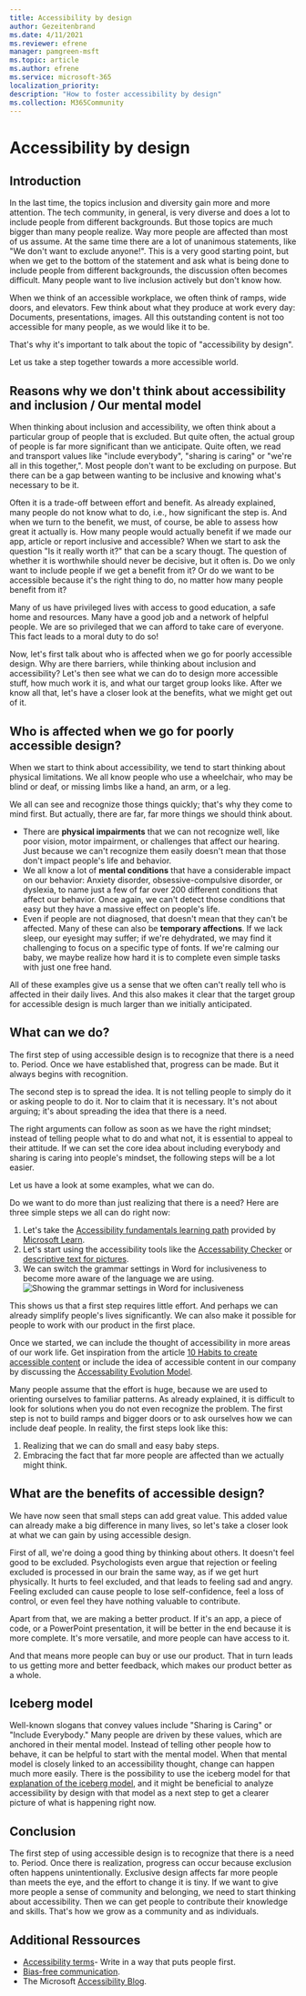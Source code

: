 ```yaml
---
title: Accessibility by design
author: Gezeitenbrand
ms.date: 4/11/2021
ms.reviewer: efrene
manager: pamgreen-msft
ms.topic: article
ms.author: efrene
ms.service: microsoft-365
localization_priority: 
description: "How to foster accessibility by design"
ms.collection: M365Community
---
```


# Accessibility by design

## Introduction
In the last time, the topics inclusion and diversity gain more and more attention. The tech community, in general, is very diverse and does a lot to include people from different backgrounds. But those topics are much bigger than many people realize. Way more people are affected than most of us assume. 
At the same time there are a lot of unanimous statements, like "We don't want to exclude anyone!". This is a very good starting point, but when we get to the bottom of the statement and ask what is being done to include people from different backgrounds, the discussion often becomes difficult. Many people want to live inclusion actively but don't know how. 

When we think of an accessible workplace, we often think of ramps, wide doors, and elevators. Few think about what they produce at work every day: Documents, presentations, images. All this outstanding content is not too accessible for many people, as we would like it to be. 

That's why it's important to talk about the topic of "accessibility by design". 

Let us take a step together towards a more accessible world.

## Reasons why we don't think about accessibility and inclusion / Our mental model
When thinking about inclusion and accessibility, we often think about a particular group of people that is excluded. But quite often, the actual group of people is far more significant than we anticipate. 
Quite often, we read and transport values like "include everybody", "sharing is caring" or "we're all in this together,". Most people don't want to be excluding on purpose. But there can be a gap between wanting to be inclusive and knowing what's necessary to be it. 

Often it is a trade-off between effort and benefit. As already explained, many people do not know what to do, i.e., how significant the step is. And when we turn to the benefit, we must, of course, be able to assess how great it actually is. How many people would actually benefit if we made our app, article or report inclusive and accessible? 
When we start to ask the question "Is it really worth it?" that can be a scary thougt. The question of whether it is worthwhile should never be decisive, but it often is.
Do we only want to include people if we get a benefit from it? Or do we want to be accessible because it's the right thing to do, no matter how many people benefit from it? 

Many of us have privileged lives with access to good education, a safe home and resources. Many have a good job and a network of helpful people. We are so privileged that we can afford to take care of everyone.
This fact leads to a moral duty to do so!

Now, let's first talk about who is affected when we go for poorly accessible design. Why are there barriers, while thinking about inclusion and accessibility? Let's then see what we can do to design more accessible stuff, how much work it is, and what our target group looks like.
After we know all that, let's have a closer look at the benefits, what we might get out of it.

## Who is affected when we go for poorly accessible design?
When we start to think about accessibility, we tend to start thinking about physical limitations. We all know people who use a wheelchair, who may be blind or deaf, or missing limbs like a hand, an arm, or a leg. 

We all can see and recognize those things quickly; that's why they come to mind first. But actually, there are far, far more things we should think about.
- There are **physical impairments** that we can not recognize well, like poor vision, motor impairment, or challenges that affect our hearing. Just because we can't recognize them easily doesn't mean that those don't impact people's life and behavior.
- We all know a lot of **mental conditions** that have a considerable impact on our behavior: Anxiety disorder, obsessive-compulsive disorder, or dyslexia, to name just a few of far over 200 different conditions that affect our behavior. Once again, we can't detect those conditions that easy but they have a massive effect on people's life. 
- Even if people are not diagnosed, that doesn't mean that they can't be affected. Many of these can also be **temporary affections**. If we lack sleep, our eyesight may suffer; if we're dehydrated, we may find it challenging to focus on a specific type of fonts. If we're calming our baby, we maybe realize how hard it is to complete even simple tasks with just one free hand. 

All of these examples give us a sense that we often can't really tell who is affected in their daily lives. And this also makes it clear that the target group for accessible design is much larger than we initially anticipated. 


## What can we do?
The first step of using accessible design is to recognize that there is a need to. Period.
Once we have established that, progress can be made. But it always begins with recognition.

The second step is to spread the idea. It is not telling people to simply do it or asking people to do it. Nor to claim that it is necessary. It's not about arguing; it's about spreading the idea that there is a need. 

The right arguments can follow as soon as we have the right mindset; instead of telling people what to do and what not, it is essential to appeal to their attitude. If we can set the core idea about including everybody and sharing is caring into people's mindset, the following steps will be a lot easier. 

Let us have a look at some examples, what we can do.

Do we want to do more than just realizing that there is a need? Here are three simple steps we all can do right now:
1. Let's take the [Accessibility fundamentals learning path](https://docs.microsoft.com/en-us/learn/paths/accessibility-fundamentals/) provided by [Microsoft Learn](https://docs.microsoft.com/en-us/learn/).
2. Let's start using the accessibility tools like the [Accessability Checker](https://support.microsoft.com/en-us/topic/improve-accessibility-with-the-accessibility-checker-a16f6de0-2f39-4a2b-8bd8-5ad801426c7f) or [descriptive text for pictures](https://support.microsoft.com/en-us/topic/everything-you-need-to-know-to-write-effective-alt-text-df98f884-ca3d-456c-807b-1a1fa82f5dc2).
3. We can switch the grammar settings in Word for inclusiveness to become more aware of the language we are using. ![Showing the grammar settings in Word for inclusiveness](Word%20Options.png)

This shows us that a first step requires little effort. And perhaps we can already simplify people's lives significantly. We can also make it possible for people to work with our product in the first place. 

Once we started, we can include the thought of accessibility in more areas of our work life. Get inspiration from the article [10 Habits to create accessible content](https://blogs.microsoft.com/accessibility/10-habits-to-create-accessible-content/) or include the idea of accessible content in our company by discussing the [Accessability Evolution Model](https://blogs.microsoft.com/accessibility/accessibility-evolution-model/).

Many people assume that the effort is huge, because we are used to orienting ourselves to familiar patterns. As already explained, it is difficult to look for solutions when you do not even recognize the problem. The first step is not to build ramps and bigger doors or to ask ourselves how we can include deaf people. In reality, the first steps look like this:

1. Realizing that we can do small and easy baby steps.
2. Embracing the fact that far more people are affected than we actually might think.


## What are the benefits of accessible design?
We have now seen that small steps can add great value. This added value can already make a big difference in many lives, so let's take a closer look at what we can gain by using accessible design. 

First of all, we're doing a good thing by thinking about others. It doesn't feel good to be excluded. Psychologists even argue that rejection or feeling excluded is processed in our brain the same way, as if we get hurt physically. It hurts to feel excluded, and that leads to feeling sad and angry. Feeling excluded can cause people to lose self-confidence, feel a loss of control, or even feel they have nothing valuable to contribute. 

Apart from that, we are making a better product. If it's an app, a piece of code, or a PowerPoint presentation, it will be better in the end because it is more complete. It's more versatile, and more people can have access to it.

And that means more people can buy or use our product. That in turn leads to us getting more and better feedback, which makes our product better as a whole.

## Iceberg model
Well-known slogans that convey values include "Sharing is Caring" or "Include Everybody." Many people are driven by these values, which are anchored in their mental model. Instead of telling other people how to behave, it can be helpful to start with the mental model. When that mental model is closely linked to an accessibility thought, change can happen much more easily. There is the possibility to use the iceberg model for that [explanation of the iceberg model](https://docs.microsoft.com/en-us/microsoft-365/community/why-m365-adoption-projects-fail#the-iceberg-model), and it might be beneficial to analyze accessibility by design with that model as a next step to get a clearer picture of what is happening right now.

## Conclusion
The first step of using accessible design is to recognize that there is a need to. Period.
Once there is realization, progress can occur because exclusion often happens unintentionally. Exclusive design affects far more people than meets the eye, and the effort to change it is tiny. 
If we want to give more people a sense of community and belonging, we need to start thinking about accessibility. Then we can get people to contribute their knowledge and skills. That's how we grow as a community and as individuals.

## Additional Ressources
- [Accessibility terms](https://docs.microsoft.com/en-us/style-guide/a-z-word-list-term-collections/term-collections/accessibility-terms)- Write in a way that puts people first.
- [Bias-free communication](https://docs.microsoft.com/en-us/style-guide/bias-free-communication).
- The Microsoft [Accessibility Blog](https://www.microsoft.com/en-us/accessibility?rtc=1).
